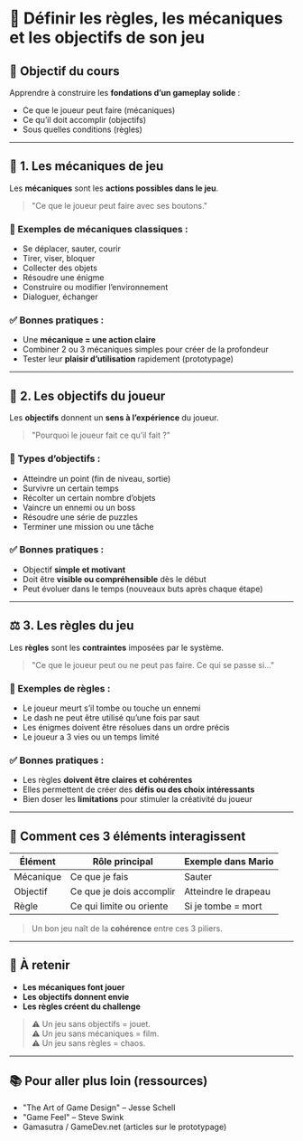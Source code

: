 # 🎯 Définir les règles, les mécaniques et les objectifs de son jeu

## 🧭 Objectif du cours

Apprendre à construire les **fondations d’un gameplay solide** :
- Ce que le joueur peut faire (mécaniques)
- Ce qu’il doit accomplir (objectifs)
- Sous quelles conditions (règles)

---

## 🧩 1. Les mécaniques de jeu

Les **mécaniques** sont les **actions possibles dans le jeu**.

> "Ce que le joueur peut faire avec ses boutons."

### 🔹 Exemples de mécaniques classiques :
- Se déplacer, sauter, courir
- Tirer, viser, bloquer
- Collecter des objets
- Résoudre une énigme
- Construire ou modifier l’environnement
- Dialoguer, échanger

### ✅ Bonnes pratiques :
- Une **mécanique = une action claire**
- Combiner 2 ou 3 mécaniques simples pour créer de la profondeur
- Tester leur **plaisir d’utilisation** rapidement (prototypage)

---

## 🎯 2. Les objectifs du joueur

Les **objectifs** donnent un **sens à l’expérience** du joueur.

> "Pourquoi le joueur fait ce qu’il fait ?"

### 🔹 Types d’objectifs :
- Atteindre un point (fin de niveau, sortie)
- Survivre un certain temps
- Récolter un certain nombre d’objets
- Vaincre un ennemi ou un boss
- Résoudre une série de puzzles
- Terminer une mission ou une tâche

### ✅ Bonnes pratiques :
- Objectif **simple et motivant**
- Doit être **visible ou compréhensible** dès le début
- Peut évoluer dans le temps (nouveaux buts après chaque étape)

---

## ⚖️ 3. Les règles du jeu

Les **règles** sont les **contraintes** imposées par le système.

> "Ce que le joueur peut ou ne peut pas faire. Ce qui se passe si…"

### 🔹 Exemples de règles :
- Le joueur meurt s’il tombe ou touche un ennemi
- Le dash ne peut être utilisé qu’une fois par saut
- Les énigmes doivent être résolues dans un ordre précis
- Le joueur a 3 vies ou un temps limité

### ✅ Bonnes pratiques :
- Les règles **doivent être claires et cohérentes**
- Elles permettent de créer des **défis ou des choix intéressants**
- Bien doser les **limitations** pour stimuler la créativité du joueur

---

## 🔁 Comment ces 3 éléments interagissent

| Élément       | Rôle principal               | Exemple dans Mario |
|---------------|------------------------------|---------------------|
| Mécanique     | Ce que je fais               | Sauter              |
| Objectif      | Ce que je dois accomplir     | Atteindre le drapeau|
| Règle         | Ce qui limite ou oriente     | Si je tombe = mort  |

> Un bon jeu naît de la **cohérence** entre ces 3 piliers.

---

## 🧠 À retenir

- **Les mécaniques font jouer**
- **Les objectifs donnent envie**
- **Les règles créent du challenge**

> ⚠ Un jeu sans objectifs = jouet.  
> ⚠ Un jeu sans mécaniques = film.  
> ⚠ Un jeu sans règles = chaos.

---

## 📚 Pour aller plus loin (ressources)

- "The Art of Game Design" – Jesse Schell
- "Game Feel" – Steve Swink
- Gamasutra / GameDev.net (articles sur le prototypage)

